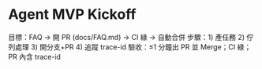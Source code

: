 # Agent MVP Kickoff
目標：FAQ → 開 PR (docs/FAQ.md) → CI 綠 → 自動合併
步驟：1) 產任務  2) 佇列處理  3) 開分支+PR  4) 追蹤 trace-id
驗收：≤1 分鐘出 PR 並 Merge；CI 綠；PR 內含 trace-id
